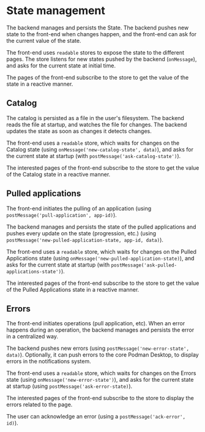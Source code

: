 # State management

The backend manages and persists the State. The backend pushes new state to the front-end 
when changes happen, and the front-end can ask for the current value of the state.

The front-end uses `readable` stores to expose the state to the different pages. The store 
listens for new states pushed by the backend (`onMessage`), and asks for the current state
at initial time.

The pages of the front-end subscribe to the store to get the value of the state in a reactive manner.

## Catalog

The catalog is persisted as a file in the user's filesystem. The backend reads the file at startup,
and watches the file for changes. The backend updates the state as soon as changes it detects changes.

The front-end uses a `readable` store, which waits for changes on the Catalog state 
(using `onMessage('new-catalog-state', data)`),
and asks for the current state at startup (with `postMessage('ask-catalog-state')`).

The interested pages of the front-end subscribe to the store to get the value
of the Catalog state in a reactive manner.

## Pulled applications

The front-end initiates the pulling of an application (using `postMessage('pull-application', app-id)`). 

The backend manages and persists the state of the pulled applications and pushes every update
on the state (progression, etc.) (using `postMessage('new-pulled-application-state, app-id, data)`).

The front-end uses a `readable` store, which waits for changes on the Pulled Applications state
(using `onMessage('new-pulled-application-state)`), and asks for the current state at startup
(with `postMessage('ask-pulled-applications-state')`).

The interested pages of the front-end subscribe to the store to get the value of the Pulled Applications state
in a reactive manner.

## Errors

The front-end initiates operations (pull application, etc). When an error happens during an operation,
the backend manages and persists the error in a centralized way.

The backend pushes new errors (using `postMessage('new-error-state', data)`).
Optionally, it can push errors to the core Podman Desktop, to display errors in the notifications system.

The front-end uses a `readable` store, which waits for changes on the Errors state (using `onMessage('new-error-state')`),
and asks for the current state at startup (using `postMessage('ask-error-state)`).

The interested pages of the front-end subscribe to the store to display the errors related to the page.

The user can acknowledge an error (using a `postMessage('ack-error', id)`).

